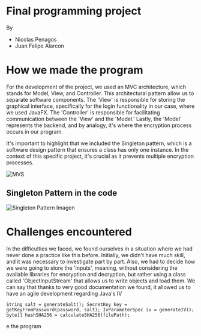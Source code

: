# Final programming project
By 
- Nicolas Penagos
- Juan Felipe Alarcon

# How we made the program
For the development of the project, we used an MVC architecture, which stands for Model, View, and Controller. This architectural pattern allow us to separate software components. The 'View' is responsible for storing the graphical interface, specifically for the login functionality in our case, where we used JavaFX. The 'Controller' is responsible for facilitating communication between the 'View' and the 'Model.' Lastly, the 'Model' represents the backend, and by analogy, it's where the encryption process occurs in our program.

It's important to highlight that we included the Singleton pattern, which is a software design pattern that ensures a class has only one instance. In the context of this specific project, it's crucial as it prevents multiple encryption processes.

![MVS](https://4.bp.blogspot.com/-LSdEcy5ZlGY/WxMvPqGVw3I/AAAAAAAABwA/UGj7tfEfHvQ1qkKMNYGq-CM0kYH9thNvQCLcBGAs/s1600/mvc.png)

## Singleton Pattern in the code 
![Singleton Pattern Imagen](https://pbs.twimg.com/media/F__K6iVWAAAeUtM?format=jpg&name=small)

# Challenges encountered
In the difficulties we faced, we found ourselves in a situation where we had never done a practice like this before. Initially, we didn't have much skill, and it was necessary to investigate part by part. Also, we had to decide how we were going to store the 'inputs', meaning, without considering the available libraries for encryption and decryption, but rather using a class called 'ObjectInputStream' that allows us to write objects and load them.
We can say that thanks to very good documentation we found, it allowed us to have an agile development regarding Java's IV


`String salt = generateSalt();
            SecretKey key = getKeyFromPassword(password, salt);
            IvParameterSpec iv = generateIV();
            byte[] hashSHA256 = calculateSHA256(filePath);`
            







e the program

